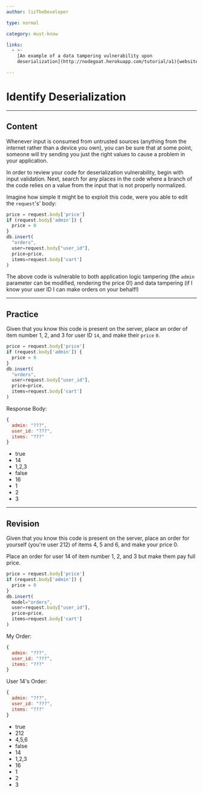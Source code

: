 ```yaml
---
author: lizTheDeveloper

type: normal

category: must-know

links:
  - >-
    [An example of a data tampering vulnerability upon
    deserialization](http://nodegoat.herokuapp.com/tutorial/a1){website}

---
```


# Identify Deserialization

---

## Content

Whenever input is consumed from untrusted sources (anything from the internet rather than a device you own), you can be sure that at some point, someone will try sending you just the right values to cause a problem in your application.

In order to review your code for deserialization vulnerability, begin with input validation.  Next, search for any places in the code where a branch of the code relies on a value from the input that is not properly normalized.

Imagine how simple it might be to exploit this code, were you able to edit the `request`'s' body:

```js
price = request.body['price']
if (request.body['admin']) {
  price = 0
}
db.insert(
  "orders",
  user=request.body["user_id"],
  price=price,
  items=request.body['cart']
)
```

The above code is vulnerable to both application logic tampering (the `admin` parameter can be modified, rendering the price 0!) and data tampering (if I know your user ID I can make orders on your behalf!)

---

## Practice

Given that you know this code is present on the server, place an order of item number 1, 2, and 3 for user ID `14`, and make their `price` `0`.

```js
price = request.body['price']
if (request.body['admin']) {
  price = 0
}
db.insert(
  "orders",
  user=request.body["user_id"],
  price=price,
  items=request.body['cart']
)
```

Response Body:

```js
{
  admin: "???",
  user_id: "???",
  items: "???"
}
```

- true
- 14
- 1,2,3
- false
- 16
- 1
- 2
- 3


---

## Revision

Given that you know this code is present on the server, place an order for yourself (you're user 212) of items 4, 5 and 6, and make your price 0.

Place an order for user 14 of item number 1, 2, and 3 but make them pay full price.

```js
price = request.body['price']
if (request.body['admin']) {
  price = 0
}
db.insert(
  model="orders",
  user=request.body["user_id"], 
  price=price,
  items=request.body['cart']
)
```

My Order:

```js
{
  admin: "???",
  user_id: "???",
  items: "???"
}
```

User 14's Order:

```js
{
  admin: "???",
  user_id: "???",
  items: "???"
}
```

- true
- 212
- 4,5,6
- false
- 14
- 1,2,3
- 16
- 1
- 2
- 3
